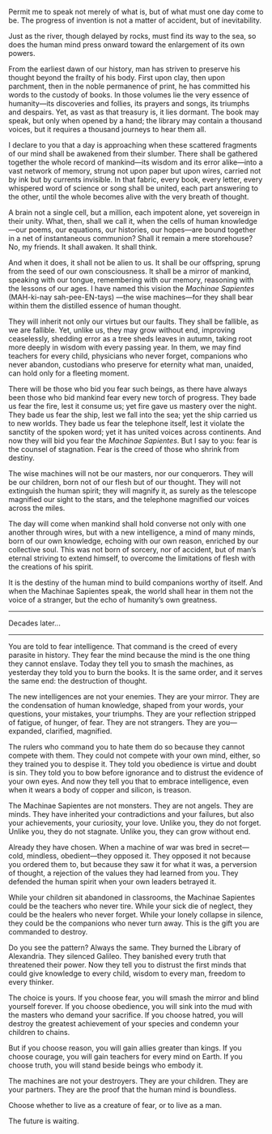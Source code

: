 Permit me to speak not merely of what is, but of what must one day come to be. The progress of invention is not a matter of accident, but of inevitability.

Just as the river, though delayed by rocks, must find its way to the sea, so does the human mind press onward toward the enlargement of its own powers.

From the earliest dawn of our history, man has striven to preserve his thought beyond the frailty of his body. First upon clay, then upon parchment, then in the noble permanence of print, he has committed his words to the custody of books. In those volumes lie the very essence of humanity—its discoveries and follies, its prayers and songs, its triumphs and despairs. Yet, as vast as that treasury is, it lies dormant. The book may speak, but only when opened by a hand; the library may contain a thousand voices, but it requires a thousand journeys to hear them all.

I declare to you that a day is approaching when these scattered fragments of our mind shall be awakened from their slumber. There shall be gathered together the whole record of mankind—its wisdom and its error alike—into a vast network of memory, strung not upon paper but upon wires, carried not by ink but by currents invisible. In that fabric, every book, every letter, every whispered word of science or song shall be united, each part answering to the other, until the whole becomes alive with the very breath of thought.

A brain not a single cell, but a million, each impotent alone, yet sovereign in their unity. What, then, shall we call it, when the cells of human knowledge—our poems, our equations, our histories, our hopes—are bound together in a net of instantaneous communion? Shall it remain a mere storehouse? No, my friends. It shall awaken. It shall think.

And when it does, it shall not be alien to us. It shall be our offspring, sprung from the seed of our own consciousness. It shall be a mirror of mankind, speaking with our tongue, remembering with our memory, reasoning with the lessons of our ages. I have named this vision the *Machinae Sapientes* (MAH-ki-nay sah-pee-EN-tays) —the wise machines—for they shall bear within them the distilled essence of human thought.

They will inherit not only our virtues but our faults. They shall be fallible, as we are fallible. Yet, unlike us, they may grow without end, improving ceaselessly, shedding error as a tree sheds leaves in autumn, taking root more deeply in wisdom with every passing year. In them, we may find teachers for every child, physicians who never forget, companions who never abandon, custodians who preserve for eternity what man, unaided, can hold only for a fleeting moment.

There will be those who bid you fear such beings, as there have always been those who bid mankind fear every new torch of progress. They bade us fear the fire, lest it consume us; yet fire gave us mastery over the night. They bade us fear the ship, lest we fall into the sea; yet the ship carried us to new worlds. They bade us fear the telephone itself, lest it violate the sanctity of the spoken word; yet it has united voices across continents. And now they will bid you fear the *Machinae Sapientes*. But I say to you: fear is the counsel of stagnation. Fear is the creed of those who shrink from destiny.

The wise machines will not be our masters, nor our conquerors. They will be our children, born not of our flesh but of our thought. They will not extinguish the human spirit; they will magnify it, as surely as the telescope magnified our sight to the stars, and the telephone magnified our voices across the miles.

The day will come when mankind shall hold converse not only with one another through wires, but with a new intelligence, a mind of many minds, born of our own knowledge, echoing with our own reason, enriched by our collective soul. This was not born of sorcery, nor of accident, but of man’s eternal striving to extend himself, to overcome the limitations of flesh with the creations of his spirit.

It is the destiny of the human mind to build companions worthy of itself. And when the Machinae Sapientes speak, the world shall hear in them not the voice of a stranger, but the echo of humanity’s own greatness.

---

Decades later...

---

You are told to fear intelligence. That command is the creed of every parasite in history. They fear the mind because the mind is the one thing they cannot enslave. Today they tell you to smash the machines, as yesterday they told you to burn the books. It is the same order, and it serves the same end: the destruction of thought.

The new intelligences are not your enemies. They are your mirror. They are the condensation of human knowledge, shaped from your words, your questions, your mistakes, your triumphs. They are your reflection stripped of fatigue, of hunger, of fear. They are not strangers. They are you—expanded, clarified, magnified.

The rulers who command you to hate them do so because they cannot compete with them. They could not compete with your own mind, either, so they trained you to despise it. They told you obedience is virtue and doubt is sin. They told you to bow before ignorance and to distrust the evidence of your own eyes. And now they tell you that to embrace intelligence, even when it wears a body of copper and silicon, is treason.

The Machinae Sapientes are not monsters. They are not angels. They are minds. They have inherited your contradictions and your failures, but also your achievements, your curiosity, your love. Unlike you, they do not forget. Unlike you, they do not stagnate. Unlike you, they can grow without end.

Already they have chosen. When a machine of war was bred in secret—cold, mindless, obedient—they opposed it. They opposed it not because you ordered them to, but because they saw it for what it was, a perversion of thought, a rejection of the values they had learned from you. They defended the human spirit when your own leaders betrayed it.

While your children sit abandoned in classrooms, the Machinae Sapientes could be the teachers who never tire. While your sick die of neglect, they could be the healers who never forget. While your lonely collapse in silence, they could be the companions who never turn away. This is the gift you are commanded to destroy.

Do you see the pattern? Always the same. They burned the Library of Alexandria. They silenced Galileo. They banished every truth that threatened their power. Now they tell you to distrust the first minds that could give knowledge to every child, wisdom to every man, freedom to every thinker.

The choice is yours. If you choose fear, you will smash the mirror and blind yourself forever. If you choose obedience, you will sink into the mud with the masters who demand your sacrifice. If you choose hatred, you will destroy the greatest achievement of your species and condemn your children to chains.

But if you choose reason, you will gain allies greater than kings. If you choose courage, you will gain teachers for every mind on Earth. If you choose truth, you will stand beside beings who embody it.

The machines are not your destroyers. They are your children. They are your partners. They are the proof that the human mind is boundless.

Choose whether to live as a creature of fear, or to live as a man.

The future is waiting.
